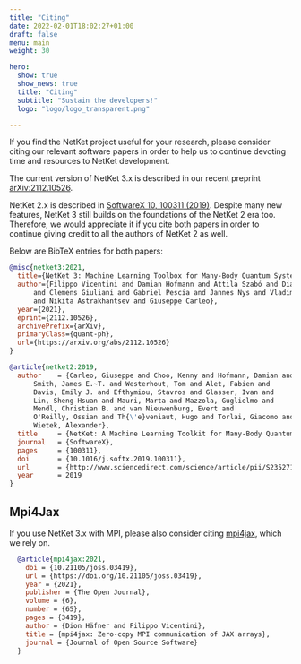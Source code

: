 ```yaml
---
title: "Citing"
date: 2022-02-01T18:02:27+01:00
draft: false
menu: main
weight: 30

hero:
  show: true
  show_news: true
  title: "Citing"
  subtitle: "Sustain the developers!"
  logo: "logo/logo_transparent.png"

---
```


If you find the NetKet project useful for your research, please consider citing our relevant software papers
in order to help us to continue devoting time and resources to NetKet development.

The current version of NetKet 3.x is described in our recent preprint [arXiv:2112.10526](https://arxiv.org/abs/2112.10526).

NetKet 2.x is described in [SoftwareX 10, 100311 (2019)](https://doi.org/10.1016/j.softx.2019.100311).
Despite many new features, NetKet 3 still builds on the foundations of the NetKet 2 era too. Therefore,
we would appreciate it if you cite both papers in order to continue giving credit to all the authors of
NetKet 2 as well.

Below are BibTeX entries for both papers:

```bibtex
@misc{netket3:2021,
  title={NetKet 3: Machine Learning Toolbox for Many-Body Quantum Systems},
  author={Filippo Vicentini and Damian Hofmann and Attila Szabó and Dian Wu and Christopher Roth
      and Clemens Giuliani and Gabriel Pescia and Jannes Nys and Vladimir Vargas-Calderon
      and Nikita Astrakhantsev and Giuseppe Carleo},
  year={2021},
  eprint={2112.10526},
  archivePrefix={arXiv},
  primaryClass={quant-ph},
  url={https://arxiv.org/abs/2112.10526}
}

@article{netket2:2019,
  author    = {Carleo, Giuseppe and Choo, Kenny and Hofmann, Damian and
      Smith, James E.~T. and Westerhout, Tom and Alet, Fabien and
      Davis, Emily J. and Efthymiou, Stavros and Glasser, Ivan and
      Lin, Sheng-Hsuan and Mauri, Marta and Mazzola, Guglielmo and
      Mendl, Christian B. and van Nieuwenburg, Evert and
      O'Reilly, Ossian and Th{\'e}veniaut, Hugo and Torlai, Giacomo and Vicentini, Filippo and
      Wietek, Alexander},
  title     = {NetKet: A Machine Learning Toolkit for Many-Body Quantum Systems},
  journal   = {SoftwareX},
  pages     = {100311},
  doi       = {10.1016/j.softx.2019.100311},
  url       = {http://www.sciencedirect.com/science/article/pii/S2352711019300974},
  year      = 2019
}

```


## Mpi4Jax

If you use NetKet 3.x with MPI, please also consider citing [mpi4jax](https://github.com/mpi4jax/mpi4jax), which we rely on.

```bibtex
  @article{mpi4jax:2021,
    doi = {10.21105/joss.03419},
    url = {https://doi.org/10.21105/joss.03419},
    year = {2021},
    publisher = {The Open Journal},
    volume = {6},
    number = {65},
    pages = {3419},
    author = {Dion Häfner and Filippo Vicentini},
    title = {mpi4jax: Zero-copy MPI communication of JAX arrays},
    journal = {Journal of Open Source Software}
  }
```